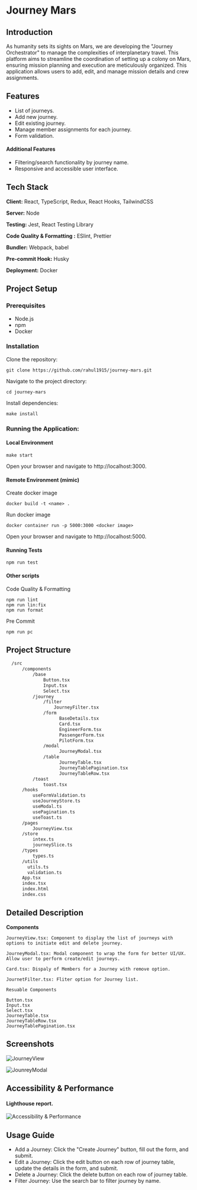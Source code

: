 # Journey Mars

## Introduction

As humanity sets its sights on Mars, we are developing the "Journey Orchestrator" to manage the complexities of interplanetary travel. This platform aims to streamline the coordination of setting up a colony on Mars, ensuring mission planning and execution are meticulously organized. This application allows users to add, edit, and manage mission details and crew assignments.

## Features

-   List of journeys.
-   Add new journey.
-   Edit existing journey.
-   Manage member assignments for each journey.
-   Form validation.

#### Additional Features

-   Filtering/search functionality by journey name.
-   Responsive and accessible user interface.

## Tech Stack

**Client:** React, TypeScript, Redux, React Hooks, TailwindCSS

**Server:** Node

**Testing:** Jest, React Testing Library

**Code Quality & Formatting :** ESlint, Prettier

**Bundler:** Webpack, babel

**Pre-commit Hook:** Husky

**Deployment:** Docker

## Project Setup

### Prerequisites

-   Node.js
-   npm
-   Docker

### Installation

Clone the repository:

```
git clone https://github.com/rahul1915/journey-mars.git
```

Navigate to the project directory:

```
cd journey-mars
```

Install dependencies:

```
make install
```

### Running the Application:

#### Local Environment

```
make start
```

Open your browser and navigate to http://localhost:3000.

#### Remote Environment (mimic)

Create docker image

```
docker build -t <name> .
```

Run docker image

```
docker container run -p 5000:3000 <docker image>
```

Open your browser and navigate to http://localhost:5000.

#### Running Tests

```
npm run test
```

#### Other scripts 

Code Quality & Formatting

```
npm run lint
npm run lin:fix
npm run format
```
Pre Commit
```
npm run pc
```


## Project Structure

```bash
  /src
      /components
          /base
              Button.tsx
              Input.tsx
              Select.tsx
          /journey
              /filter
                  JourneyFilter.tsx
              /form
                    BaseDetails.tsx
                    Card.tsx
                    EngineerForm.tsx
                    PassengerForm.tsx
                    PilotForm.tsx
              /modal
                    JourneyModal.tsx
              /table
                    JourneyTable.tsx
                    JourneyTablePagination.tsx
                    JourneyTableRow.tsx
          /toast
              toast.tsx
      /hooks
          useFormValidation.ts
          useJourneyStore.ts
          useModal.ts
          usePagination.ts
          useToast.ts
      /pages
          JourneyView.tsx
      /store
          intex.ts
          journeySlice.ts
      /types
          types.ts
      /utils
        utils.ts
        validation.ts
      App.tsx
      index.tsx
      index.html
      index.css
```

## Detailed Description

**Components**

```
JourneyView.tsx: Component to display the list of journeys with options to initiate edit and delete journey.

JourneyModal.tsx: Modal component to wrap the form for better UI/UX. Allow user to perform create/edit journeys.

Card.tsx: Dispaly of Members for a Journey with remove option.

JournetFilter.tsx: Fliter option for Journey list.
```

```
Resuable Components

Button.tsx
Input.tsx
Select.tsx
JourneyTable.tsx
JourneyTableRow.tsx
JourneyTablePagination.tsx
```

## Screenshots

![JourneyView](./screenshots/JourneyList.png)

![JounreyModal](./screenshots/JourneyModal.png)

## Accessibility & Performance

#### Lighthouse report.

![Accessibility & Performance](./screenshots/A&P.png)

## Usage Guide

-   Add a Journey: Click the "Create Journey" button, fill out the form, and submit.
-   Edit a Journey: Click the edit button on each row of journey table, update the details in the form, and submit.
-   Delete a Journey: Click the delete button on each row of journey table.
-   Filter Journey: Use the search bar to filter journey by name.

